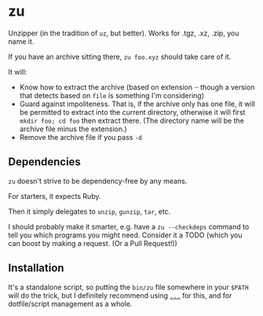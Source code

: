 zu
==

Unzipper (in the tradition of `uz`, but better). Works for .tgz, .xz, .zip,
you name it.

If you have an archive sitting there, `zu foo.xyz` should take care of it.

It will:

- Know how to extract the archive (based on extension ┈ though a version that
  detects based on `file` is something I'm considering) 
- Guard against impoliteness. That is, if the archive only has one file, it
  will be permitted to extract into the current directory, otherwise it will
  first `mkdir foo; cd foo` then extract there. (The directory name will be
  the archive file minus the extension.)
- Remove the archive file if you pass `-d`

Dependencies
------------

`zu` doesn't strive to be dependency-free by any means.

For starters, it expects Ruby.

Then it simply delegates to `unzip`, `gunzip`, `tar`, etc.

I should probably make it smarter, e.g. have a `zu --checkdeps` command to
tell you which programs you might need. Consider it a TODO (which you can
boost by making a request. (Or a Pull Request!))

Installation
------------

It's a standalone script, so putting the `bin/zu` file somewhere in your
`$PATH` will do the trick, but I definitely recommend using
[`...`](http://github.com/ingydotnet/....git) for this, and for dotfile/script
management as a whole.

